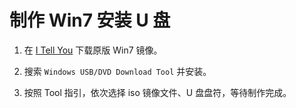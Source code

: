 # 制作 Win7 安装 U 盘

1. 在 [I Tell You](https://msdn.itellyou.cn) 下载原版 Win7 镜像。

2. 搜索 `Windows USB/DVD Download Tool` 并安装。

3. 按照 Tool 指引，依次选择 iso 镜像文件、U 盘盘符，等待制作完成。
